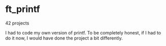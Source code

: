 # ft_printf
42 projects

I had to code my own version of printf.
To be completely honest, if I had to do it now, I would have done the project a bit differently.
